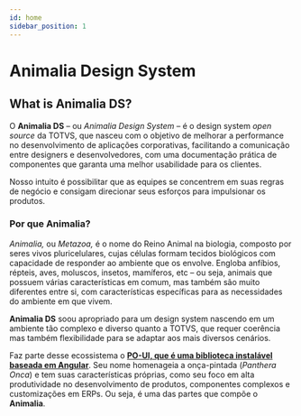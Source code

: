 ```yaml
---
id: home
sidebar_position: 1
---
```


# Animalia Design System

<!-- <img
  src={animalia}
  alt="Ilustração de um grupo de animais sendo uma onça ao centro com 3 outros animais em suas costas"
/> -->

## What is Animalia DS?

O **Animalia DS** – ou _Animalia Design System_ – é o design system _open source_ da TOTVS, que nasceu com o objetivo de melhorar a performance no desenvolvimento de aplicações corporativas, facilitando a comunicação entre designers e desenvolvedores, com uma documentação prática de componentes que garanta uma melhor usabilidade para os clientes.

Nosso intuito é possibilitar que as equipes se concentrem em suas regras de negócio e consigam direcionar seus esforços para impulsionar os produtos.

### Por que Animalia?

_Animalia,_ ou _Metazoa,_ é o nome do Reino Animal na biologia, composto por seres vivos pluricelulares, cujas células formam tecidos biológicos com capacidade de responder ao ambiente que os envolve. Engloba anfíbios, répteis, aves, moluscos, insetos, mamíferos, etc – ou seja, animais que possuem várias características em comum, mas também são muito diferentes entre si, com características específicas para as necessidades do ambiente em que vivem.

**Animalia DS** soou apropriado para um design system nascendo em um ambiente tão complexo e diverso quanto a TOTVS, que requer coerência mas também flexibilidade para se adaptar aos mais diversos cenários.

Faz parte desse ecossistema o **[PO-UI, que é uma biblioteca instalável baseada em Angular](https://po-ui.io/)**. Seu nome homenageia a onça-pintada (_Panthera Onca_) e tem suas características próprias, como seu foco em alta produtividade no desenvolvimento de produtos, componentes complexos e customizações em ERPs. Ou seja, é uma das partes que compõe o **Animalia**.
